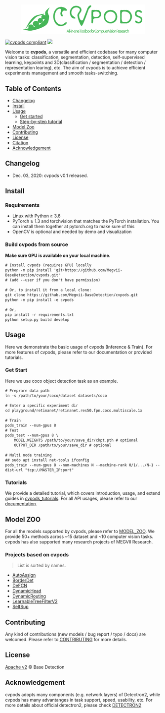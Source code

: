 <div align=center><img src=".github/cvpods_logo.png" width="400" ><div align=left>

[![cvpods compliant](https://img.shields.io/badge/cvpods-master-brightgreen)](https://github.com/Megvii-BaseDetection/cvpods)
![](https://github.com/Megvii-BaseDetection/cvpods/workflows/build/badge.svg)

Welcome to **cvpods**, a versatile and efficient codebase for many computer vision tasks: classification, segmentation, detection, self-supervised learning, keypoints and 3D(classification / segmentation / detection / representation learing), etc. The aim of cvpods is to achieve efficient experiments management and smooth tasks-switching.

## Table of Contents

- [Changelog](#changelog)
- [Install](#install)
- [Usage](#usage)
	- [Get started](#get-start)
	- [Step-by-step tutorial](#tutorials)
- [Model Zoo](#model-zoo)
- [Contributing](#contributing)
- [License](#license)
- [Citation](#citation)
- [Acknowledgement](#acknowledgement)

## Changelog 
* Dec. 03, 2020: cvpods v0.1 released.

## Install

### Requirements

* Linux with Python ≥ 3.6
* PyTorch ≥ 1.3 and torchvision that matches the PyTorch installation. You can install them together at pytorch.org to make sure of this
* OpenCV is optional and needed by demo and visualization

### Build cvpods from source 

**Make sure GPU is available on your local machine.**

```shell
# Install cvpods (requires GPU) locally
python -m pip install 'git+https://github.com/Megvii-BaseDetection/cvpods.git'
# (add --user if you don't have permission)

# Or, to install it from a local clone:
git clone https://github.com/Megvii-BaseDetection/cvpods.git
python -m pip install -e cvpods 

# Or,
pip install -r requirements.txt
python setup.py build develop
```

## Usage
Here we demonstrate the basic usage of cvpods (Inference & Train). For more features of cvpods, please refer to our documentation or provided tutorials.

### Get Start 
Here we use coco object detection task as an example.
```
# Preprare data path
ln -s /path/to/your/coco/dataset datasets/coco

# Enter a specific experiment dir 
cd playground/retinanet/retinanet.res50.fpn.coco.multiscale.1x

# Train
pods_train --num-gpus 8
# Test
pods_test --num-gpus 8 \
    MODEL.WEIGHTS /path/to/your/save_dir/ckpt.pth # optional
    OUTPUT_DIR /path/to/your/save_dir # optional

# Multi node training
## sudo apt install net-tools ifconfig
pods_train --num-gpus 8 --num-machines N --machine-rank 0/1/.../N-1 --dist-url "tcp://MASTER_IP:port"
```

### Tutorials

We provide a detailed tutorial, which covers introduction, usage, and extend guides in [cvpods_tutorials](https://github.com/poodarchu/cvpods/blob/master/docs/tutorials/cvpods%20tutorials.ipynb). For all API usages, please
refer to our [documentation](https://cvpods.readthedocs.io/).

## Model ZOO 

For all the models supported by cvpods, please refer to [MODEL_ZOO](https://github.com/Megvii-BaseDetection/cvpods/blob/master/playground/README.md). We provide 50+ methods across ~15 dataset and ~10 computer vision tasks. cvpods has also supported many research projects of MEGVII Research.

### Projects based on cvpods
> List is sorted by names.
* [AutoAssign](https://github.com/Megvii-BaseDetection/AutoAssign)
* [BorderDet](https://github.com/Megvii-BaseDetection/BorderDet)
* [DeFCN](https://github.com/Megvii-BaseDetection/DeFCN)
* [DynamicHead](https://github.com/StevenGrove/DynamicHead)
* [DynamicRouting](https://github.com/Megvii-BaseDetection/DynamicRouting)
* [LearnableTreeFilterV2](https://github.com/StevenGrove/LearnableTreeFilterV2)
* [SelfSup](https://github.com/poodarchu/SelfSup)


## Contributing 
Any kind of contributions (new models / bug report / typo / docs) are welcomed. Please refer to [CONTRIBUTING](CONTRIBUTING.md) for more details.

## License

[Apache v2](LICENSE) © Base Detection 

## Acknowledgement

cvpods adopts many components (e.g. network layers) of Detectron2, while cvpods has many advantanges in task support, speed, usability, etc. For more details about official detectron2, please check [DETECTRON2](https://github.com/facebookresearch/detectron2/blob/master/README.md)
